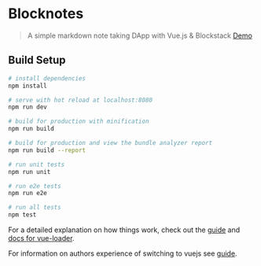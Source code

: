 # Blocknotes

> A simple markdown note taking DApp with Vue.js & Blockstack
> [Demo](https://blocknotes.netlify.com)

## Build Setup

``` bash
# install dependencies
npm install

# serve with hot reload at localhost:8080
npm run dev

# build for production with minification
npm run build

# build for production and view the bundle analyzer report
npm run build --report

# run unit tests
npm run unit

# run e2e tests
npm run e2e

# run all tests
npm test
```

For a detailed explanation on how things work, check out the [guide](http://vuejs-templates.github.io/webpack/) and [docs for vue-loader](http://vuejs.github.io/vue-loader).

For information on authors experience of switching to vuejs see [guide](https://mijoco.atlassian.net/wiki/spaces/WIK/blog/2018/01/27/20021249/Learning+Vuejs).
